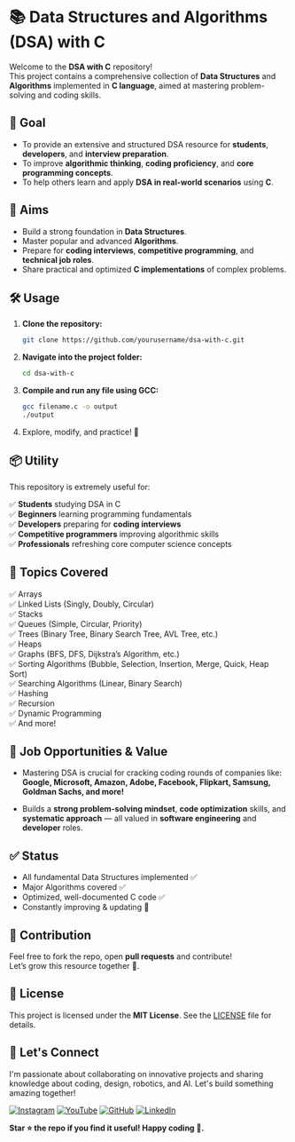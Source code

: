 # 📚 Data Structures and Algorithms (DSA) with C

Welcome to the **DSA with C** repository!  
This project contains a comprehensive collection of **Data Structures** and **Algorithms** implemented in **C language**, aimed at mastering problem-solving and coding skills.



## 🎯 Goal

- To provide an extensive and structured DSA resource for **students**, **developers**, and **interview preparation**.
- To improve **algorithmic thinking**, **coding proficiency**, and **core programming concepts**.
- To help others learn and apply **DSA in real-world scenarios** using **C**.



## 🚀 Aims

- Build a strong foundation in **Data Structures**.
- Master popular and advanced **Algorithms**.
- Prepare for **coding interviews**, **competitive programming**, and **technical job roles**.
- Share practical and optimized **C implementations** of complex problems.



## 🛠️ Usage

1. **Clone the repository:**
    ```bash
    git clone https://github.com/yourusername/dsa-with-c.git
    ```

2. **Navigate into the project folder:**
    ```bash
    cd dsa-with-c
    ```

3. **Compile and run any file using GCC:**
    ```bash
    gcc filename.c -o output
    ./output
    ```

4. Explore, modify, and practice! 🚀



## 📦 Utility

This repository is extremely useful for:

✅ **Students** studying DSA in C  
✅ **Beginners** learning programming fundamentals  
✅ **Developers** preparing for **coding interviews**  
✅ **Competitive programmers** improving algorithmic skills  
✅ **Professionals** refreshing core computer science concepts  



## 📝 Topics Covered

✅ Arrays  
✅ Linked Lists (Singly, Doubly, Circular)  
✅ Stacks  
✅ Queues (Simple, Circular, Priority)  
✅ Trees (Binary Tree, Binary Search Tree, AVL Tree, etc.)  
✅ Heaps  
✅ Graphs (BFS, DFS, Dijkstra’s Algorithm, etc.)  
✅ Sorting Algorithms (Bubble, Selection, Insertion, Merge, Quick, Heap Sort)  
✅ Searching Algorithms (Linear, Binary Search)  
✅ Hashing  
✅ Recursion  
✅ Dynamic Programming  
✅ And more!  



## 💼 Job Opportunities & Value

- Mastering DSA is crucial for cracking coding rounds of companies like:  
  **Google, Microsoft, Amazon, Adobe, Facebook, Flipkart, Samsung, Goldman Sachs, and more!**

- Builds a **strong problem-solving mindset**, **code optimization** skills, and **systematic approach** — all valued in **software engineering** and **developer** roles.



## ✅ Status

- All fundamental Data Structures implemented ✅  
- Major Algorithms covered ✅  
- Optimized, well-documented C code ✅  
- Constantly improving & updating 🚀  



## 🙌 Contribution

Feel free to fork the repo, open **pull requests** and contribute!  
Let’s grow this resource together 💪.

## 📜 License

This project is licensed under the **MIT License**. See the [LICENSE](LICENSE) file for details.

## 🌟 Let's Connect

I'm passionate about collaborating on innovative projects and sharing knowledge about coding, design, robotics, and AI. Let's build something amazing together!  

 [![Instagram](https://img.icons8.com/fluency/48/instagram-new.png)](https://www.instagram.com/sumittech_360)  [![YouTube](https://img.icons8.com/fluency/48/youtube-play.png)](https://youtube.com/channel/UCiPxbNaC7dloVut6Jc5xHIQ)  [![GitHub](https://img.icons8.com/fluency/48/github.png)](https://github.com/InnovativeSumit)  [![LinkedIn](https://img.icons8.com/fluency/48/linkedin.png)](https://www.linkedin.com/in/sumit-pal-40511a339)





**Star ⭐ the repo if you find it useful! Happy coding 🚀.**

